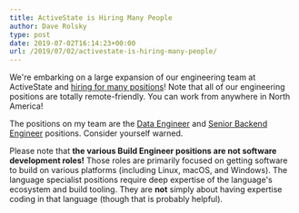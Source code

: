 ```yaml
---
title: ActiveState is Hiring Many People
author: Dave Rolsky
type: post
date: 2019-07-02T16:14:23+00:00
url: /2019/07/02/activestate-is-hiring-many-people/
---
```

We're embarking on a large expansion of our engineering team at ActiveState and [hiring for many positions][1]! Note that all of our engineering positions are totally remote-friendly. You can work from anywhere in North America!

The positions on my team are the [Data Engineer][2] and [Senior Backend Engineer][3] positions. Consider yourself warned.

Please note that **the various Build Engineer positions are not software development roles!** Those roles are primarily focused on getting software to build on various platforms (including Linux, macOS, and Windows). The language specialist positions require deep expertise of the language's ecosystem and build tooling. They are **not** simply about having expertise coding in that language (though that is probably helpful).

 [1]: https://www.activestate.com/company/careers/
 [2]: https://www.activestate.com/company/careers/?gh_jid=4334344002#grnhse_app
 [3]: https://www.activestate.com/company/careers/?gh_jid=4331785002#grnhse_app